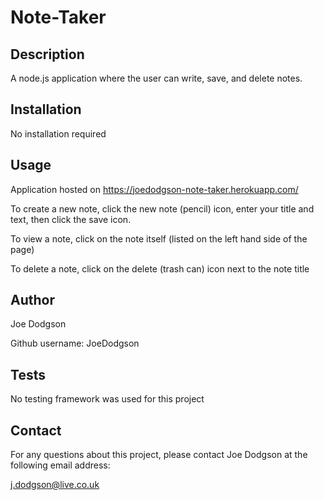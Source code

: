 # Note-Taker

## Description
A node.js application where the user can write, save, and delete notes.

## Installation
No installation required

## Usage
Application hosted on https://joedodgson-note-taker.herokuapp.com/

To create a new note, click the new note (pencil) icon, enter your title and text, then click the save icon.

To view a note, click on the note itself (listed on the left hand side of the page)

To delete a note, click on the delete (trash can) icon next to the note title

## Author
Joe Dodgson

Github username: JoeDodgson

## Tests
No testing framework was used for this project

## Contact
For any questions about this project, please contact Joe Dodgson at the following email address:

j.dodgson@live.co.uk
